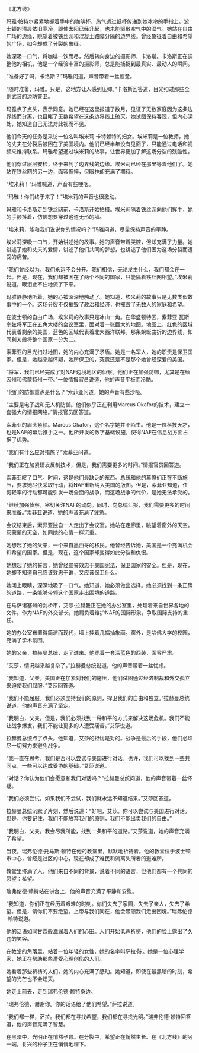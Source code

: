 《北方线》

玛雅·帕特尔紧紧地握着手中的咖啡杯，热气透过纸杯传递到她冰冷的手指上。波士顿的清晨依旧寒冷，即使太阳已经升起，也未能驱散空气中的湿气。她站在自由广场的边缘，眺望着被铁丝网和混凝土路障分隔的边界线。曾经象征着自由和希望的广场，如今却成了分裂的象征。

她深吸一口气，将咖啡一饮而尽，然后转向身边的摄影师，卡洛斯。卡洛斯正在调整他的相机，他是一个经验丰富的摄影师，总是能捕捉到最真实、最动人的瞬间。

“准备好了吗，卡洛斯？”玛雅问道，声音带着一丝疲惫。

“随时准备，玛雅。只是，这地方让人感到压抑。”卡洛斯回答道，目光扫过那些全副武装的边防警卫。

玛雅点了点头，表示同意。她已经在这里报道了数月，见证了无数家庭因为这条边界线而分离，也目睹了无数希望在这条边界线上破灭。她试图保持客观，但内心深处，她知道自己无法对此视而不见。

他们今天的任务是采访一位名叫埃米莉·卡特赖特的妇女。埃米莉是一位教师，她的丈夫在分裂后被困在了美国境内。他们已经半年没有见面了，只能通过电话和视频来维持联系。玛雅希望通过埃米莉的故事，让世界更加了解这场分裂的残酷性。

他们穿过层层安检，终于来到了边界线的边缘。埃米莉已经在那里等着他们了。她站在铁丝网的另一边，面容憔悴，但眼神却充满了期待。

“埃米莉！”玛雅喊道，声音有些哽咽。

“玛雅！你们终于来了！”埃米莉的声音也很激动。

玛雅和卡洛斯走到铁丝网前，卡洛斯开始拍摄。埃米莉隔着铁丝网向他们挥手，她的手颤抖着，仿佛想要穿过这道无形的墙。

“埃米莉，能和我们说说你的情况吗？”玛雅问道，尽量保持声音的平静。

埃米莉深吸一口气，开始讲述她的故事。她的声音带着哭腔，但却充满了力量。她讲述了她和丈夫的爱情，讲述了他们共同的梦想，也讲述了他们因为这场分裂而遭受的痛苦。

“我们曾经以为，我们永远不会分开。我们相信，无论发生什么，我们都会在一起。但是，现在，我们却被困在了两个不同的国家，只能隔着铁丝网相望。”埃米莉说道，眼泪止不住地流了下来。

玛雅静静地听着，她的心被深深地触动了。她知道，埃米莉的故事只是无数类似故事中的一个。这场分裂不仅摧毁了政治和经济，也摧毁了无数人的家庭和希望。

在波士顿的自由广场，埃米莉的故事只是冰山一角。在华盛顿特区，索菲亚·瓦斯奎兹将军正在五角大楼的会议室里，面对着一张巨大的地图。地图上，红色的区域代表着剩余的美国，蓝色的区域代表着北大西洋联邦。那条蜿蜒曲折的边界线，如同利刃般将整个国家一分为二。

索菲亚的目光扫过地图，她的内心充满了矛盾。她是一名军人，她的职责是保卫国家。但是，她越来越怀疑，她所保卫的，究竟还是不是那个她曾经深爱的美国。

“将军，我们已经完成了对NAF边境地区的侦察。他们正在加强防御，尤其是在缅因州和佛蒙特州一带。”一位情报官员说道，他的声音平板而冷酷。

“他们的防御重点是什么？”索菲亚问道，她的声音有些沙哑。

“主要是电子战和无人机防御。他们似乎正在利用Marcus Okafor的技术，建立一套强大的情报网络。”情报官员回答道。

索菲亚的眉头紧锁。Marcus Okafor，这个名字她并不陌生。他是一位科技天才，也是NAF的幕后推手之一。他所开发的数字基础设施，使得NAF在信息战方面占据了优势。

“我们有什么应对措施？”索菲亚问道。

“我们正在加紧研发反制技术，但是，我们需要更多的时间。”情报官员回答道。

索菲亚叹了口气。时间，这是他们最缺乏的东西。总统和他的幕僚们正在不断施压，要求她尽快采取行动，将NAF重新纳入美国的版图。但是，索菲亚知道，任何轻率的行动都可能引发一场全面的战争，而这场战争的代价，是她无法承受的。

“继续加强侦察，密切关注NAF的动向。同时，向总统汇报，我们需要更多的时间来准备。”索菲亚说道，她的声音充满了疲惫。

会议结束后，索菲亚独自一人走出了会议室。她站在走廊里，眺望着窗外的天空。灰蒙蒙的天空，如同她的心情一样沉重。

她想起了她的父亲，一个来自墨西哥的移民。他曾经告诉她，美国是一个充满机会和希望的国家。但是，现在，这个国家却变得如此分裂和仇恨。

她想起了她的誓言，她曾经宣誓效忠于美国宪法，保卫国家的安全。但是，现在，她却不知道自己应该效忠于谁，又应该保卫什么。

她闭上眼睛，深深地吸了一口气。她知道，她必须做出选择。她必须找到一条正确的道路，一条能够带领这个国家走出困境的道路。

在马萨诸塞州的剑桥市，艾莎·拉赫曼正在她的办公室里，处理着来自世界各地的文件。作为NAF的外交部长，她肩负着维护NAF的国际形象，争取国际支持的重任。

她的办公室布置得简洁而现代，墙上挂着几幅抽象画。窗外，是哈佛大学的校园，充满了学术氛围。

她的父亲，拉赫曼总统，走了进来。他穿着一套深蓝色的西装，面容严肃。

“艾莎，情况越来越复杂了。”拉赫曼总统说道，他的声音带着一丝忧虑。

“我知道，父亲。美国正在加紧对我们的施压，他们试图通过经济制裁和外交孤立来迫使我们屈服。”艾莎回答道。

“我们不能屈服。我们必须坚持我们的原则，捍卫我们的自由和独立。”拉赫曼总统说道，他的声音充满了坚定。

“我明白，父亲。但是，我们必须找到一种和平的方式来解决这场危机。我们不能让战争爆发，我们不能让更多的人遭受痛苦。”艾莎说道。

拉赫曼总统点了点头。他知道，艾莎的担忧是对的。战争是最后的手段，他们必须尽一切努力来避免战争。

“我一直在思考，我们是否可以尝试与美国进行对话。也许，我们可以找到一些共同点，一些可以达成妥协的基础。”艾莎说道。

“对话？你认为他们会愿意和我们对话吗？”拉赫曼总统问道，他的声音带着一丝怀疑。

“我们必须尝试。如果我们不尝试，我们就永远不知道结果。”艾莎回答道。

拉赫曼总统沉默了片刻，然后说道：“好吧，艾莎。你可以尝试与美国进行对话。但是，你要记住，我们不能放弃我们的原则，我们不能出卖我们的自由。”

“我明白，父亲。我会尽我所能，找到一条和平的道路。”艾莎说道，她的声音充满了希望。

当夜，瑞弗伦德·托马斯·赖特在他的教堂里，默默地祈祷着。他的教堂位于波士顿市中心，曾经是社区的中心，现在却成了难民和流离失所者的避难所。

教堂里挤满了人，他们来自不同的背景，说着不同的语言，但他们都有一个共同的愿望：希望。

瑞弗伦德·赖特站在讲台上，他的声音充满了平静和安慰。

“我知道，你们正在经历着艰难的时刻。你们失去了家园，失去了亲人，失去了希望。但是，请你们不要绝望。上帝与我们同在，他会带领我们走出困境。”瑞弗伦德·赖特说道。

他的话语如同甘霖般滋润着人们的心田。人们开始低声祈祷，他们的脸上露出了久违的笑容。

在教堂的角落里，站着一位年轻的女性，她的名字叫萨拉·陈。她是一位心理学家，她正在帮助那些遭受心理创伤的人们。

她看着那些祈祷的人们，她的内心充满了感动。她知道，即使在最黑暗的时刻，希望的光芒也不会熄灭。

她走上前去，走到瑞弗伦德·赖特身边。

“瑞弗伦德，谢谢你。你的话语给了他们希望。”萨拉说道。

“我们都一样，萨拉。我们都在寻找希望，我们都在寻找光明。”瑞弗伦德·赖特回答道，他的声音充满了智慧。

在黑暗中，光明正在悄然孕育。在分裂中，希望正在悄然生长。在《北方线》的另一端，复兴的种子正在悄悄地埋下。